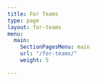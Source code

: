 ```yaml
---
title: For Teams
type: page
layout: for-teams
menu:
  main:
    SectionPagesMenu: main
    url: "/for-teams/"
    weight: 5

---
```


